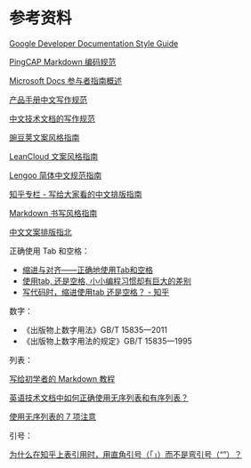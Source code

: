 # 参考资料

[Google Developer Documentation Style Guide](https://developers.google.cn/style/)

[PingCAP Markdown 编码规范](https://docs.google.com/document/d/1-uZAzoqRJxufkMfF1sBGogv60-NuR0gjqvihGC-Jprc/edit?usp=sharing)

[Microsoft Docs 参与者指南概述](https://docs.microsoft.com/zh-cn/contribute/)

[产品手册中文写作规范](http://wenku.baidu.com/view/23cc1a6527d3240c8447efbf.html)

[中文技术文档的写作规范](https://github.com/ruanyf/document-style-guide)

[豌豆荚文案风格指南](https://docs.google.com/document/d/1R8lMCPf6zCD5KEA8ekZ5knK77iw9J-vJ6vEopPemqZM/edit#heading=h.wwm9rx-11m0cb)

[LeanCloud 文案风格指南](https://open.leancloud.cn/copywriting-style-guide/)

[Lengoo 简体中文规范指南](https://www.lengoo.de/documents/styleguides/lengoo_styleguide_ZH.pdf)

[知乎专栏 - 写给大家看的中文排版指南](https://zhuanlan.zhihu.com/p/20506092?columnSlug=uicircle)

[Markdown 书写风格指南](https://einverne.github.io/markdown-style-guide/zh.html#file-extension)

[中文文案排版指北](https://github.com/sparanoid/chinese-copywriting-guidelines)

正确使用 Tab 和空格：

- [缩进与对齐——正确地使用Tab和空格](https://blog.csdn.net/tonywearme/article/details/7061530)
- [使用tab, 还是空格, 小小编程习惯却有巨大的差别](https://juejin.im/post/59e83382f265da4307026141)
- [写代码时，缩进使用tab 还是空格？ - 知乎](https://www.zhihu.com/question/19960028)

数字：

- 《出版物上数字用法》GB/T 15835—2011
- 《出版物上数字用法的规定》GB/T 15835—1995

列表：

[写给初学者的 Markdown 教程](https://jdhao.github.io/2018/09/21/markdown_tutorial_for_beginners/)

[英语技术文档中如何正确使用无序列表和有序列表？](https://mp.weixin.qq.com/s/DuEmZLsmpTRpawgPGLPifw)

[使用无序列表的 7 项注意](http://colachan.com/post/3548)

引号：

[为什么在知乎上表引用时，用直角引号（「」）而不是弯引号（“”）？](https://www.zhihu.com/question/19589668)